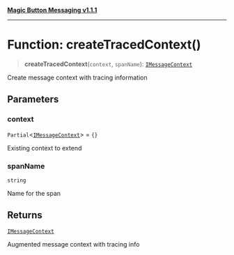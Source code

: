 [**Magic Button Messaging v1.1.1**](../README.md)

***

# Function: createTracedContext()

> **createTracedContext**(`context`, `spanName`): [`IMessageContext`](../interfaces/IMessageContext.md)

Create message context with tracing information

## Parameters

### context

`Partial`\<[`IMessageContext`](../interfaces/IMessageContext.md)\> = `{}`

Existing context to extend

### spanName

`string`

Name for the span

## Returns

[`IMessageContext`](../interfaces/IMessageContext.md)

Augmented message context with tracing info
